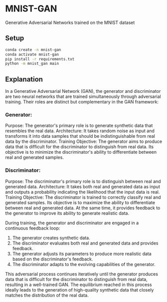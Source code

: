 # MNIST-GAN
 Generative Adversarial Networks trained on the MNIST dataset


## Setup

```bash
conda create -n mnist-gan
conda activate mnist-gan
pip install -r requirements.txt
python -m mnist_gan main
```

## Explanation

In a Generative Adversarial Network (GAN), the generator and discriminator are two neural networks that are trained simultaneously through adversarial training. Their roles are distinct but complementary in the GAN framework:

### Generator:

Purpose: The generator's primary role is to generate synthetic data that resembles the real data.
Architecture: It takes random noise as input and transforms it into data samples that should be indistinguishable from real data by the discriminator.
Training Objective: The generator aims to produce data that is difficult for the discriminator to distinguish from real data. Its objective is to minimize the discriminator's ability to differentiate between real and generated samples.


### Discriminator:

Purpose: The discriminator's primary role is to distinguish between real and generated data.
Architecture: It takes both real and generated data as input and outputs a probability indicating the likelihood that the input data is real.
Training Objective: The discriminator is trained to correctly classify real and generated samples. Its objective is to maximize the ability to differentiate between real and generated data. At the same time, it provides feedback to the generator to improve its ability to generate realistic data.


During training, the generator and discriminator are engaged in a continuous feedback loop:

1. The generator creates synthetic data.
2. The discriminator evaluates both real and generated data and provides feedback.
3. The generator adjusts its parameters to produce more realistic data based on the discriminator's feedback.
4. The discriminator adapts to the evolving capabilities of the generator.

This adversarial process continues iteratively until the generator produces data that is difficult for the discriminator to distinguish from real data, resulting in a well-trained GAN. The equilibrium reached in this process ideally leads to the generation of high-quality synthetic data that closely matches the distribution of the real data.